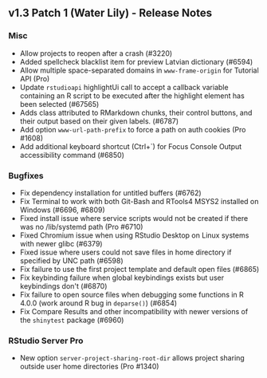 ## v1.3 Patch 1 (Water Lily) - Release Notes


### Misc

- Allow projects to reopen after a crash (#3220)
- Added spellcheck blacklist item for preview Latvian dictionary (#6594)
- Allow multiple space-separated domains in `www-frame-origin` for Tutorial API (Pro)
- Update `rstudioapi` highlightUi call to accept a callback variable containing an R script to be executed after the highlight element has been selected (#67565)
- Adds class attributed to RMarkdown chunks, their control buttons, and their output based on their given labels. (#6787)
- Add option `www-url-path-prefix` to force a path on auth cookies (Pro #1608)
- Add additional keyboard shortcut (Ctrl+`) for Focus Console Output accessibility command (#6850)

### Bugfixes

- Fix dependency installation for untitled buffers (#6762)
- Fix Terminal to work with both Git-Bash and RTools4 MSYS2 installed on Windows (#6696, #6809)
- Fixed install issue where service scripts would not be created if there was no /lib/systemd path (Pro #6710)
- Fixed Chromium issue when using RStudio Desktop on Linux systems with newer glibc (#6379)
- Fixed issue where users could not save files in home directory if specified by UNC path (#6598)
- Fix failure to use the first project template and default open files (#6865)
- Fix keybinding failure when global keybindings exists but user keybindings don't (#6870)
- Fix failure to open source files when debugging some functions in R 4.0.0 (work around R bug in `deparse()`) (#6854)
- Fix Compare Results and other incompatibility with newer versions of the `shinytest` package (#6960)

### RStudio Server Pro

- New option `server-project-sharing-root-dir` allows project sharing outside user home directories (Pro #1340)
